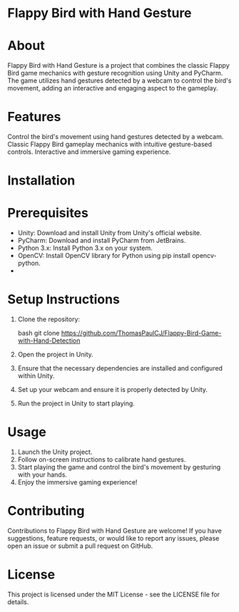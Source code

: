 # Flappy Bird with Hand Gesture

# About

Flappy Bird with Hand Gesture is a project that combines the classic Flappy Bird game mechanics with gesture recognition using Unity and PyCharm. The game utilizes hand gestures detected by a webcam to control the bird's movement, adding an interactive and engaging aspect to the gameplay.

# Features

Control the bird's movement using hand gestures detected by a webcam.
Classic Flappy Bird gameplay mechanics with intuitive gesture-based controls.
Interactive and immersive gaming experience.

# Installation

# Prerequisites

- Unity: Download and install Unity from Unity's official website.
- PyCharm: Download and install PyCharm from JetBrains.
- Python 3.x: Install Python 3.x on your system.
- OpenCV: Install OpenCV library for Python using pip install opencv-python.
- 
# Setup Instructions

1. Clone the repository:
  
   bash
   git clone https://github.com/ThomasPaulCJ/Flappy-Bird-Game-with-Hand-Detection
  
2. Open the project in Unity.

3. Ensure that the necessary dependencies are installed and configured within Unity.

4. Set up your webcam and ensure it is properly detected by Unity.

5. Run the project in Unity to start playing.

# Usage

1. Launch the Unity project.
2. Follow on-screen instructions to calibrate hand gestures.
3. Start playing the game and control the bird's movement by gesturing with your hands.
4. Enjoy the immersive gaming experience!

# Contributing

Contributions to Flappy Bird with Hand Gesture are welcome! If you have suggestions, feature requests, or would like to report any issues, please open an issue or submit a pull request on GitHub.

# License

This project is licensed under the MIT License - see the LICENSE file for details.
